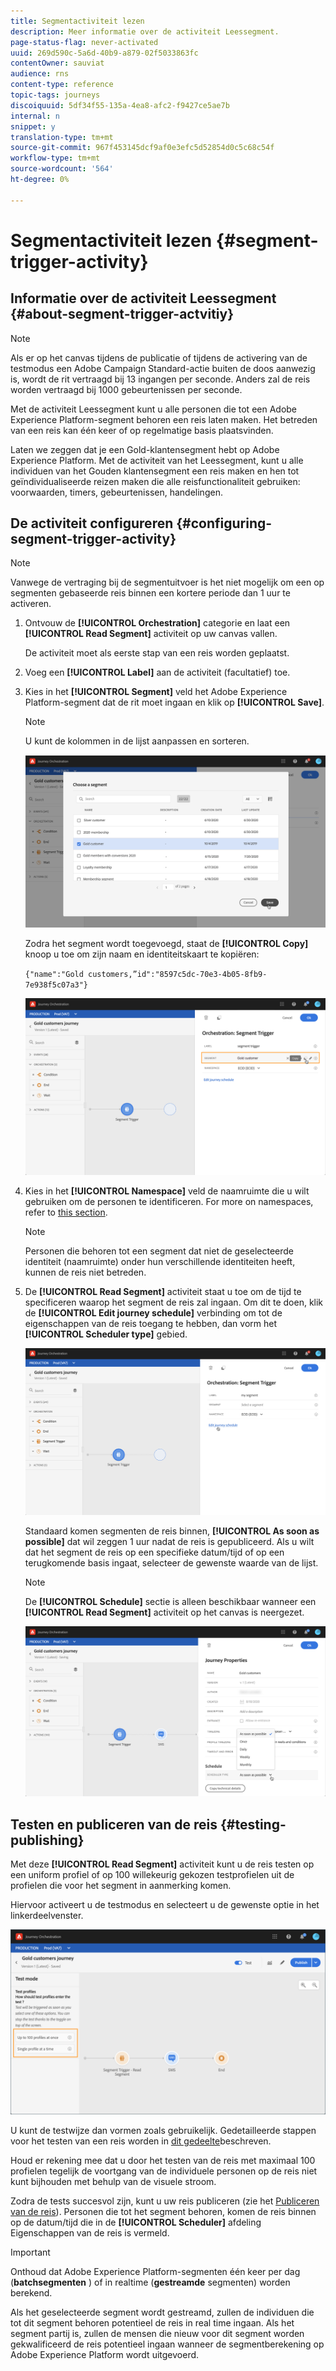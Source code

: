 ```yaml
---
title: Segmentactiviteit lezen
description: Meer informatie over de activiteit Leessegment.
page-status-flag: never-activated
uuid: 269d590c-5a6d-40b9-a879-02f5033863fc
contentOwner: sauviat
audience: rns
content-type: reference
topic-tags: journeys
discoiquuid: 5df34f55-135a-4ea8-afc2-f9427ce5ae7b
internal: n
snippet: y
translation-type: tm+mt
source-git-commit: 967f453145dcf9af0e3efc5d52854d0c5c68c54f
workflow-type: tm+mt
source-wordcount: '564'
ht-degree: 0%

---
```



# Segmentactiviteit lezen {#segment-trigger-activity}

## Informatie over de activiteit Leessegment {#about-segment-trigger-actvitiy}

>[!NOTE]
>
>Als er op het canvas tijdens de publicatie of tijdens de activering van de testmodus een Adobe Campaign Standard-actie buiten de doos aanwezig is, wordt de rit vertraagd bij 13 ingangen per seconde. Anders zal de reis worden vertraagd bij 1000 gebeurtenissen per seconde.

Met de activiteit Leessegment kunt u alle personen die tot een Adobe Experience Platform-segment behoren een reis laten maken. Het betreden van een reis kan één keer of op regelmatige basis plaatsvinden.

Laten we zeggen dat je een Gold-klantensegment hebt op Adobe Experience Platform. Met de activiteit van het Leessegment, kunt u alle individuen van het Gouden klantensegment een reis maken en hen tot geïndividualiseerde reizen maken die alle reisfunctionaliteit gebruiken: voorwaarden, timers, gebeurtenissen, handelingen.

## De activiteit configureren {#configuring-segment-trigger-activity}

>[!NOTE]
>
>Vanwege de vertraging bij de segmentuitvoer is het niet mogelijk om een op segmenten gebaseerde reis binnen een kortere periode dan 1 uur te activeren.

1. Ontvouw de **[!UICONTROL Orchestration]** categorie en laat een **[!UICONTROL Read Segment]** activiteit op uw canvas vallen.

   De activiteit moet als eerste stap van een reis worden geplaatst.

1. Voeg een **[!UICONTROL Label]** aan de activiteit (facultatief) toe.

1. Kies in het **[!UICONTROL Segment]** veld het Adobe Experience Platform-segment dat de rit moet ingaan en klik op **[!UICONTROL Save]**.

   >[!NOTE]
   >
   >U kunt de kolommen in de lijst aanpassen en sorteren.

   ![](../assets/segment-trigger-segment-selection.png)

   Zodra het segment wordt toegevoegd, staat de **[!UICONTROL Copy]** knoop u toe om zijn naam en identiteitskaart te kopiëren:

   `{"name":"Gold customers,”id":"8597c5dc-70e3-4b05-8fb9-7e938f5c07a3"}`

   ![](../assets/segment-trigger-copy.png)

1. Kies in het **[!UICONTROL Namespace]** veld de naamruimte die u wilt gebruiken om de personen te identificeren. For more on namespaces, refer to [this section](../event/selecting-the-namespace.md).

   >[!NOTE]
   >
   >Personen die behoren tot een segment dat niet de geselecteerde identiteit (naamruimte) onder hun verschillende identiteiten heeft, kunnen de reis niet betreden.

1. De **[!UICONTROL Read Segment]** activiteit staat u toe om de tijd te specificeren waarop het segment de reis zal ingaan. Om dit te doen, klik de **[!UICONTROL Edit journey schedule]** verbinding om tot de eigenschappen van de reis toegang te hebben, dan vorm het **[!UICONTROL Scheduler type]** gebied.

   ![](../assets/segment-trigger-schedule.png)

   Standaard komen segmenten de reis binnen, **[!UICONTROL As soon as possible]** dat wil zeggen 1 uur nadat de reis is gepubliceerd. Als u wilt dat het segment de reis op een specifieke datum/tijd of op een terugkomende basis ingaat, selecteer de gewenste waarde van de lijst.

   >[!NOTE]
   >
   >De **[!UICONTROL Schedule]** sectie is alleen beschikbaar wanneer een **[!UICONTROL Read Segment]** activiteit op het canvas is neergezet.

   ![](../assets/segment-trigger-properties.png)

## Testen en publiceren van de reis {#testing-publishing}

Met deze **[!UICONTROL Read Segment]** activiteit kunt u de reis testen op een uniform profiel of op 100 willekeurig gekozen testprofielen uit de profielen die voor het segment in aanmerking komen.

Hiervoor activeert u de testmodus en selecteert u de gewenste optie in het linkerdeelvenster.

![](../assets/segment-trigger-test-modes.png)

U kunt de testwijze dan vormen zoals gebruikelijk. Gedetailleerde stappen voor het testen van een reis worden in [dit gedeelte](../building-journeys/testing-the-journey.md)beschreven.

Houd er rekening mee dat u door het testen van de reis met maximaal 100 profielen tegelijk de voortgang van de individuele personen op de reis niet kunt bijhouden met behulp van de visuele stroom.

Zodra de tests succesvol zijn, kunt u uw reis publiceren (zie het [Publiceren van de reis](../building-journeys/publishing-the-journey.md)). Personen die tot het segment behoren, komen de reis binnen op de datum/tijd die in de **[!UICONTROL Scheduler]** afdeling Eigenschappen van de reis is vermeld.

>[!IMPORTANT]
>
>Onthoud dat Adobe Experience Platform-segmenten één keer per dag (**batchsegmenten** ) of in realtime (**gestreamde** segmenten) worden berekend.
>
>Als het geselecteerde segment wordt gestreamd, zullen de individuen die tot dit segment behoren potentieel de reis in real time ingaan. Als het segment partij is, zullen de mensen die nieuw voor dit segment worden gekwalificeerd de reis potentieel ingaan wanneer de segmentberekening op Adobe Experience Platform wordt uitgevoerd.
